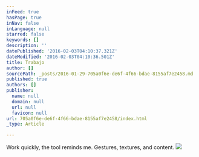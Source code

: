 ```yaml
---
inFeed: true
hasPage: true
inNav: false
inLanguage: null
starred: false
keywords: []
description: ''
datePublished: '2016-02-03T04:10:37.321Z'
dateModified: '2016-02-03T04:10:36.501Z'
title: Trabajo
author: []
sourcePath: _posts/2016-01-29-705a0f6e-de6f-4f66-bdae-8155af7e2458.md
published: true
authors: []
publisher:
  name: null
  domain: null
  url: null
  favicon: null
url: 705a0f6e-de6f-4f66-bdae-8155af7e2458/index.html
_type: Article

---
```

Work quickly, the tool reminds me. Gestures, textures, and content.
![](https://s3-us-west-2.amazonaws.com/the-grid-img/p/08e644b4c94f54f2b7b962de347112d983eb1ccc.jpg)